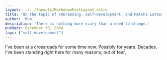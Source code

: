 ```yaml
---
layout: ../../layouts/MarkdownPostLayout.astro
title: 'On the topic of rebranding, self-development, and Matcha Lattes'
author: 'Roo'
description: 'There is nothing more scary than a need to change.'
pubDate: December 30, 2024
tags: ["self-development"]
---
```

I've been at a crossroads for some time now. Possibly for years. Decades. I've been standing right here for many reasons; out of fear, 